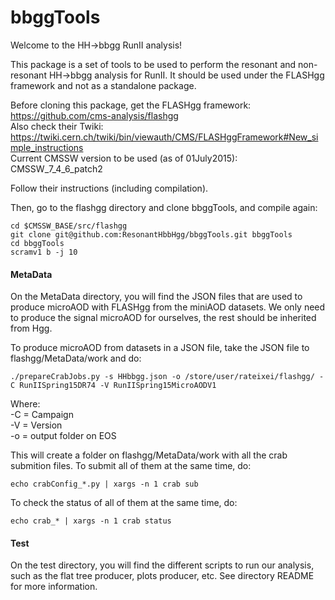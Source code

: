 bbggTools
=========

Welcome to the HH->bbgg RunII analysis!

This package is a set of tools to be used to perform the resonant and non-resonant HH->bbgg analysis for RunII.
It should be used under the FLASHgg framework and not as a standalone package.

Before cloning this package, get the FLASHgg framework: https://github.com/cms-analysis/flashgg  
Also check their Twiki: https://twiki.cern.ch/twiki/bin/viewauth/CMS/FLASHggFramework#New_simple_instructions  
Current CMSSW version to be used (as of 01July2015): CMSSW_7_4_6_patch2

Follow their instructions (including compilation).

Then, go to the flashgg directory and clone bbggTools, and compile again:
```
cd $CMSSW_BASE/src/flashgg
git clone git@github.com:ResonantHbbHgg/bbggTools.git bbggTools
cd bbggTools
scramv1 b -j 10
```

#### MetaData
On the MetaData directory, you will find the JSON files that are used to produce microAOD with FLASHgg from the miniAOD datasets. We only need to produce the signal microAOD for ourselves, the rest should be inherited from Hgg.

To produce microAOD from datasets in a JSON file, take the JSON file to flashgg/MetaData/work and do:
```
./prepareCrabJobs.py -s HHbbgg.json -o /store/user/rateixei/flashgg/ -C RunIISpring15DR74 -V RunIISpring15MicroAODV1
```
Where:  
-C = Campaign  
-V = Version  
-o = output folder on EOS

This will create a folder on flashgg/MetaData/work with all the crab submition files. To submit all of them at the same time, do:
```
echo crabConfig_*.py | xargs -n 1 crab sub
```

To check the status of all of them at the same time, do:
```
echo crab_* | xargs -n 1 crab status
```

#### Test
On the test directory, you will find the different scripts to run our analysis, such as the flat tree producer, plots producer, etc. See directory README for more information.

